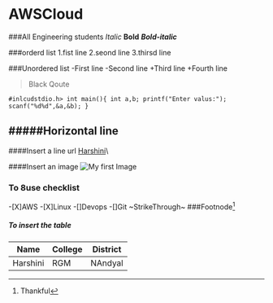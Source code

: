 # AWSCloud
###All Engineering students
*Italic*
**Bold**
***Bold-italic***

###orderd list
1.fist line
2.seond line
3.thirsd line

###Unordered list
-First line
-Second line
+Third line
+Fourth line

>Black Qoute


`#inlcudstdio.h>
int main(){
int a,b;
printf("Enter valus:");
scanf("%d%d",&a,&b);
}`

#####Horizontal line
----

####Insert a line url
[Harshini](https://google.com)\

####Insert an image
![My first Image](https://www.google.com/imgres?q=nature%20drawing&imgurl=https%3A%2F%2Flookaside.fbsbx.com%2Flookaside%2Fcrawler%2Fmedia%2F%3Fmedia_id%3D389854700564897&imgrefurl=https%3A%2F%2Fwww.facebook.com%2F100086211094170%2Fposts%2Fattractive-nature-drawing-art-ideas-for-everyone%2F389855457231488%2F&docid=e3F3-38zk2Ph2M&tbnid=2tP2nKNyQ8rN9M&vet=12ahUKEwiEofrzleuNAxVowTgGHRpPF6oQM3oECBwQAA..i&w=633&h=634&hcb=2&ved=2ahUKEwiEofrzleuNAxVowTgGHRpPF6oQM3oECBwQAA)

### To 8use checklist
-[X]AWS
-[X]Linux
-[]Devops
-[]Git
~StrikeThrough~
###Footnode[^1]
[^1]:Thankful
##### To insert the table
|Name|College|District|
|----|---|---|
|Harshini|RGM|NAndyal|
